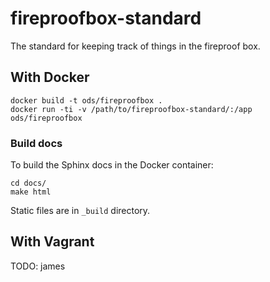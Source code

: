 # fireproofbox-standard

The standard for keeping track of things in the fireproof box.

## With Docker

```
docker build -t ods/fireproofbox .
docker run -ti -v /path/to/fireproofbox-standard/:/app ods/fireproofbox
```

### Build docs

To build the Sphinx docs in the Docker container:

```
cd docs/
make html
```

Static files are in `_build` directory.

## With Vagrant

TODO: james